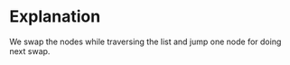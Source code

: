 # Explanation

We swap the nodes while traversing the list and jump one node for doing next swap.



